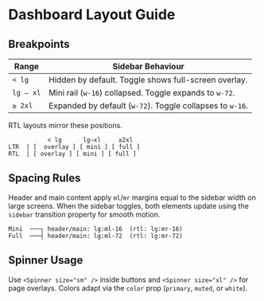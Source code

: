 # Dashboard Layout Guide

## Breakpoints

| Range | Sidebar Behaviour |
|-------|------------------|
| `< lg` | Hidden by default. Toggle shows full-screen overlay. |
| `lg – xl` | Mini rail (`w-16`) collapsed. Toggle expands to `w-72`. |
| `≥ 2xl` | Expanded by default (`w-72`). Toggle collapses to `w-16`. |

RTL layouts mirror these positions.

```
           < lg      lg–xl     ≥2xl
LTR  | [  overlay ] [ mini ] [ full ]
RTL  | [ overlay ] [ mini ] [ full ]
```

## Spacing Rules

Header and main content apply `ml`/`mr` margins equal to the sidebar width on large screens. When the sidebar toggles, both elements update using the `sidebar` transition property for smooth motion.

```
Mini  ───┐ header/main: lg:ml-16  (rtl: lg:mr-16)
Full  ───┤ header/main: lg:ml-72  (rtl: lg:mr-72)
```

## Spinner Usage

Use `<Spinner size="sm" />` inside buttons and `<Spinner size="xl" />` for page overlays. Colors adapt via the `color` prop (`primary`, `muted`, or `white`).
